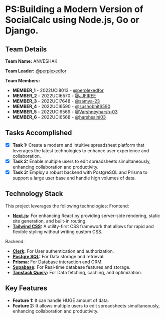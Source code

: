 # PS:Building a Modern Version of SocialCalc using Node.js, Go or Django.

## Team Details

**Team Name:** ANVESHAK

**Team Leader:** [@perplexedfor](https://github.com/perplexedfor)

**Team Members:**

- **MEMBER_1** - 2022UCI8013 - [@perplexedfor](https://github.com/perplexedfor)
- **MEMBER_2** - 2022UCI6570 - [@JJFIREE](https://github.com/JJFIREE)
- **MEMBER_3** - 2022UCI7648 - [@samya-23](https://github.com/samya-23)
- **MEMBER_4** - 2022UCI6590 - [@sushobhit6590](https://github.com/sushobhit6590)
- **MEMBER_5** - 2022UCI6569 - [@Varshneyharsh-03](https://github.com/Varshneyharsh-03)
- **MEMBER_6** - 2022UCI6568 - [@harshsaini03](https://github.com/harshsaini03)


## Tasks Accomplished

- [x] **Task 1:**  Create a modern and intuitive spreadsheet platform that leverages the latest technologies to enhance user experience and collaboration.
- [x] **Task 2:** Enable multiple users to edit spreadsheets simultaneously, enhancing collaboration and productivity.
- [x] **Task 3:** Employ a robust backend with PostgreSQL and Prisma to support a large user base and handle high volumes of data.

## Technology Stack

This project leverages the following technologies:
Frontend:
- **[Next.js](WEBSITE):** For enhancing React by providing server-side rendering, static site generation, and built-in routing.
- **[Tailwind CSS](WEBSITE):** A utility-first CSS framework that allows for rapid and flexible styling without writing custom CSS.

Backend:
- **[Clerk](WEBSITE):** For User authentication and authorization.
- **[Postgre SQL](WEBSITE):** For Data storage and retrieval.
- **[Prisma](WEBSITE):** For Database interaction and ORM.
- **[Supabase](WEBSITE):** For Real-time database features and storage.
- **[Tanstack Query](WEBSITE):** For Data fetching, caching, and optimization.

## Key Features

- **Feature 1:** It can handle HUGE amount of data.
- **Feature 2:** It allows multiple users to edit spreadsheets simultaneously, enhancing collaboration and productivity.

